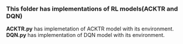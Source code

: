### This folder has implementations of RL models(ACKTR and DQN)
**ACKTR.py** has implemetation of ACKTR model with its environment.  
**DQN.py** has implementation of DQN model with its environment.
